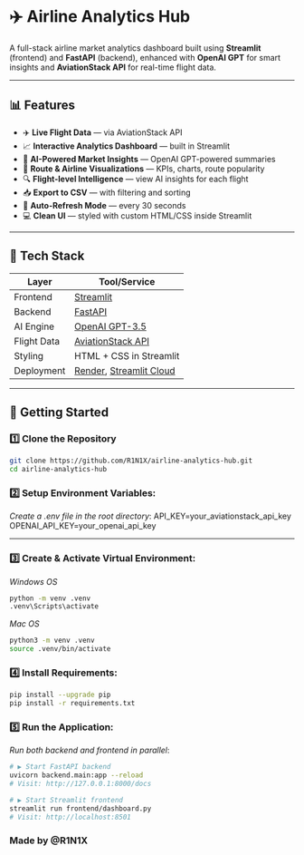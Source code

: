 # ✈️ Airline Analytics Hub

A full-stack airline market analytics dashboard built using **Streamlit** (frontend) and **FastAPI** (backend), enhanced with **OpenAI GPT** for smart insights and **AviationStack API** for real-time flight data.

---

## 📊 Features

- ✈️ **Live Flight Data** — via AviationStack API  
- 📈 **Interactive Analytics Dashboard** — built in Streamlit  
- 🧠 **AI-Powered Market Insights** — OpenAI GPT-powered summaries  
- 🛬 **Route & Airline Visualizations** — KPIs, charts, route popularity  
- 🔍 **Flight-level Intelligence** — view AI insights for each flight  
- 📥 **Export to CSV** — with filtering and sorting  
- 🔄 **Auto-Refresh Mode** — every 30 seconds  
- 💻 **Clean UI** — styled with custom HTML/CSS inside Streamlit  

---

## 🧱 Tech Stack

| Layer       | Tool/Service         |
|-------------|----------------------|
| Frontend    | [Streamlit](https://streamlit.io) |
| Backend     | [FastAPI](https://fastapi.tiangolo.com) |
| AI Engine   | [OpenAI GPT-3.5](https://platform.openai.com) |
| Flight Data | [AviationStack API](https://aviationstack.com/) |
| Styling     | HTML + CSS in Streamlit |
| Deployment  | [Render](https://render.com), [Streamlit Cloud](https://streamlit.io/cloud) |

---

## 🚀 Getting Started

### 1️⃣ Clone the Repository

```bash
git clone https://github.com/R1N1X/airline-analytics-hub.git
cd airline-analytics-hub
```

### 2️⃣ Setup Environment Variables:
*Create a .env file in the root directory*:
API_KEY=your_aviationstack_api_key
OPENAI_API_KEY=your_openai_api_key

-----

### 3️⃣ Create & Activate Virtual Environment:
*Windows OS*

```bash
python -m venv .venv
.venv\Scripts\activate
```
*Mac OS*
```bash
python3 -m venv .venv
source .venv/bin/activate
```

###  4️⃣ Install Requirements:

```bash
pip install --upgrade pip
pip install -r requirements.txt
```

### 5️⃣ Run the Application:
*Run both backend and frontend in parallel*:

```bash
# ▶️ Start FastAPI backend
uvicorn backend.main:app --reload
# Visit: http://127.0.0.1:8000/docs

# ▶️ Start Streamlit frontend
streamlit run frontend/dashboard.py
# Visit: http://localhost:8501

```

### Made by @R1N1X
